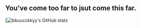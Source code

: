 
## You've come too far to jsut come this far. 

[![bbuucckkyy's GitHub stats](https://github-readme-stats.vercel.app/api?username=bbuucckkyy&show_icons=true&theme=gruvbox)
